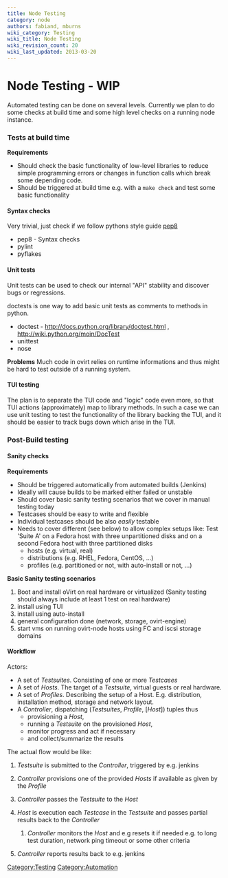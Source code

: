 ```yaml
---
title: Node Testing
category: node
authors: fabiand, mburns
wiki_category: Testing
wiki_title: Node Testing
wiki_revision_count: 20
wiki_last_updated: 2013-03-20
---
```


# Node Testing - WIP

Automated testing can be done on several levels. Currently we plan to do some checks at build time and some high level checks on a running node instance.

### Tests at build time

**Requirements**

*   Should check the basic functionality of low-level libraries to reduce simple programming errors or changes in function calls which break some depending code.
*   Should be triggered at build time e.g. with a `make check` and test some basic functionality

#### Syntax checks

Very trivial, just check if we follow pythons style guide [pep8](http://www.python.org/dev/peps/pep-0008/)

*   pep8 - Syntax checks
*   pylint
*   pyflakes

#### Unit tests

Unit tests can be used to check our internal "API" stability and discover bugs or regressions.

doctests is one way to add basic unit tests as comments to methods in python.

*   doctest - <http://docs.python.org/library/doctest.html> , <http://wiki.python.org/moin/DocTest>
*   unittest
*   nose

**Problems** Much code in ovirt relies on runtime informations and thus might be hard to test outside of a running system.

#### TUI testing

The plan is to separate the TUI code and "logic" code even more, so that TUI actions (approximately) map to library methods. In such a case we can use unit testing to test the functionality of the library backing the TUI, and it should be easier to track bugs down which arise in the TUI.

### Post-Build testing

#### Sanity checks

**Requirements**

*   Should be triggered automatically from automated builds (Jenkins)
*   Ideally will cause builds to be marked either failed or unstable
*   Should cover basic sanity testing scenarios that we cover in manual testing today
*   Testcases should be easy to write and flexible
*   Individual testcases should be also *easily* testable
*   Needs to cover different (see below) to allow complex setups like: Test 'Suite A' on a Fedora host with three unpartitioned disks and on a second Fedora host with three partitioned disks
    -   hosts (e.g. virtual, real)
    -   distributions (e.g. RHEL, Fedora, CentOS, ...)
    -   profiles (e.g. partitioned or not, with auto-install or not, ...)

**Basic Sanity testing scenarios**

1.  Boot and install oVirt on real hardware or virtualized (Sanity testing should always include at least 1 test on real hardware)
2.  install using TUI
3.  install using auto-install
4.  general configuration done (network, storage, ovirt-engine)
5.  start vms on running ovirt-node hosts using FC and iscsi storage domains

#### Workflow

Actors:

*   A set of *Testsuites*. Consisting of one or more *Testcases*
*   A set of *Hosts*. The target of a *Testsuite*, virtual guests or real hardware.
*   A set of *Profiles*. Describing the setup of a Host. E.g. distribution, installation method, storage and network layout.
*   A *Controller*, dispatching (*Testsuites*, *Profile*, [*Host*]) tuples thus
    -   provisioning a *Host*,
    -   running a *Testsuite* on the provisioned *Host*,
    -   monitor progress and act if necessary
    -   and collect/summarize the results

The actual flow would be like:

1.  *Testsuite* is submitted to the *Controller*, triggered by e.g. jenkins
2.  *Controller* provisions one of the provided *Hosts* if available as given by the *Profile*
3.  *Controller* passes the *Testsuite* to the *Host*
4.  *Host* is execution each *Testcase* in the *Testsuite* and passes partial results back to the *Controller*
    1.  *Controller* monitors the *Host* and e.g resets it if needed e.g. to long test duration, network ping timeout or some other criteria

5.  *Controller* reports results back to e.g. jenkins

<Category:Testing> <Category:Automation>
